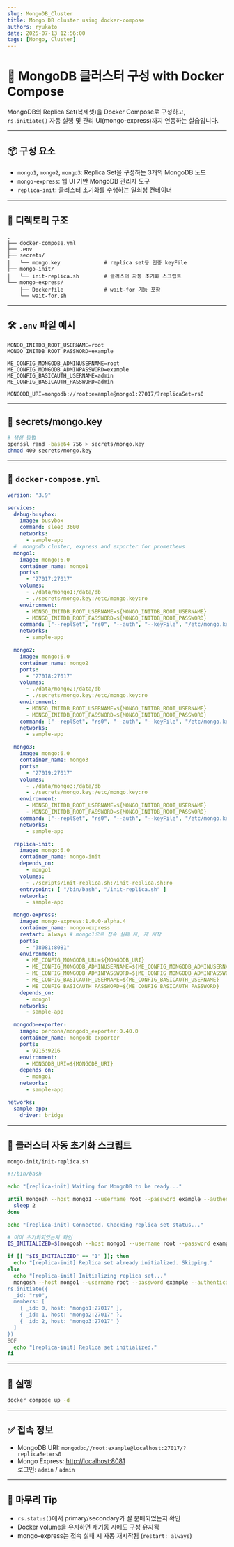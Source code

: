 ```yaml
---
slug: MongoDB_Cluster 
title: Mongo DB cluster using docker-compose 
authors: ryukato
date: 2025-07-13 12:56:00
tags: [Mongo, Cluster]
---
```


<!-- truncate -->

# 🧱 MongoDB 클러스터 구성 with Docker Compose

MongoDB의 Replica Set(복제셋)을 Docker Compose로 구성하고, `rs.initiate()` 자동 실행 및 관리 UI(mongo-express)까지 연동하는 실습입니다.

---

## 📦 구성 요소

- `mongo1`, `mongo2`, `mongo3`: Replica Set을 구성하는 3개의 MongoDB 노드
- `mongo-express`: 웹 UI 기반 MongoDB 관리자 도구
- `replica-init`: 클러스터 초기화를 수행하는 일회성 컨테이너

---

## 📁 디렉토리 구조

```
.
├── docker-compose.yml
├── .env
├── secrets/
│   └── mongo.key              # replica set용 인증 keyFile
├── mongo-init/
│   └── init-replica.sh        # 클러스터 자동 초기화 스크립트
└── mongo-express/
    ├── Dockerfile             # wait-for 기능 포함
    └── wait-for.sh
```

---

## 🛠 `.env` 파일 예시

```env
MONGO_INITDB_ROOT_USERNAME=root
MONGO_INITDB_ROOT_PASSWORD=example

ME_CONFIG_MONGODB_ADMINUSERNAME=root
ME_CONFIG_MONGODB_ADMINPASSWORD=example
ME_CONFIG_BASICAUTH_USERNAME=admin
ME_CONFIG_BASICAUTH_PASSWORD=admin

MONGODB_URI=mongodb://root:example@mongo1:27017/?replicaSet=rs0
```

---

## 🔑 secrets/mongo.key

```bash
# 생성 방법
openssl rand -base64 756 > secrets/mongo.key
chmod 400 secrets/mongo.key
```

---

## 🐳 `docker-compose.yml`

```yaml
version: "3.9"

services:
  debug-busybox:
    image: busybox
    command: sleep 3600
    networks:
      - sample-app
  #  mongodb cluster, express and exporter for prometheus
  mongo1:
    image: mongo:6.0
    container_name: mongo1
    ports:
      - "27017:27017"
    volumes:
      - ./data/mongo1:/data/db
      - ./secrets/mongo.key:/etc/mongo.key:ro
    environment:
      - MONGO_INITDB_ROOT_USERNAME=${MONGO_INITDB_ROOT_USERNAME}
      - MONGO_INITDB_ROOT_PASSWORD=${MONGO_INITDB_ROOT_PASSWORD}
    command: ["--replSet", "rs0", "--auth", "--keyFile", "/etc/mongo.key"]
    networks:
      - sample-app

  mongo2:
    image: mongo:6.0
    container_name: mongo2
    ports:
      - "27018:27017"
    volumes:
      - ./data/mongo2:/data/db
      - ./secrets/mongo.key:/etc/mongo.key:ro
    environment:
      - MONGO_INITDB_ROOT_USERNAME=${MONGO_INITDB_ROOT_USERNAME}
      - MONGO_INITDB_ROOT_PASSWORD=${MONGO_INITDB_ROOT_PASSWORD}
    command: ["--replSet", "rs0", "--auth", "--keyFile", "/etc/mongo.key"]
    networks:
      - sample-app

  mongo3:
    image: mongo:6.0
    container_name: mongo3
    ports:
      - "27019:27017"
    volumes:
      - ./data/mongo3:/data/db
      - ./secrets/mongo.key:/etc/mongo.key:ro
    environment:
      - MONGO_INITDB_ROOT_USERNAME=${MONGO_INITDB_ROOT_USERNAME}
      - MONGO_INITDB_ROOT_PASSWORD=${MONGO_INITDB_ROOT_PASSWORD}
    command: ["--replSet", "rs0", "--auth", "--keyFile", "/etc/mongo.key"]
    networks:
      - sample-app

  replica-init:
    image: mongo:6.0
    container_name: mongo-init
    depends_on:
      - mongo1
    volumes:
      - ./scripts/init-replica.sh:/init-replica.sh:ro
    entrypoint: [ "/bin/bash", "/init-replica.sh" ]
    networks:
      - sample-app

  mongo-express:
    image: mongo-express:1.0.0-alpha.4
    container_name: mongo-express
    restart: always # mongo1으로 접속 실패 시, 재 시작
    ports:
      - "38081:8081"
    environment:
      - ME_CONFIG_MONGODB_URL=${MONGODB_URI}
      - ME_CONFIG_MONGODB_ADMINUSERNAME=${ME_CONFIG_MONGODB_ADMINUSERNAME}
      - ME_CONFIG_MONGODB_ADMINPASSWORD=${ME_CONFIG_MONGODB_ADMINPASSWORD}
      - ME_CONFIG_BASICAUTH_USERNAME=${ME_CONFIG_BASICAUTH_USERNAME}
      - ME_CONFIG_BASICAUTH_PASSWORD=${ME_CONFIG_BASICAUTH_PASSWORD}
    depends_on:
      - mongo1
    networks:
      - sample-app

  mongodb-exporter:
    image: percona/mongodb_exporter:0.40.0
    container_name: mongodb-exporter
    ports:
      - 9216:9216
    environment:
      - MONGODB_URI=${MONGODB_URI}
    depends_on:
      - mongo1
    networks:
      - sample-app

networks:
  sample-app:
    driver: bridge

```

---

## 🧪 클러스터 자동 초기화 스크립트

`mongo-init/init-replica.sh`

```bash
#!/bin/bash

echo "[replica-init] Waiting for MongoDB to be ready..."

until mongosh --host mongo1 --username root --password example --authenticationDatabase admin --eval "db.adminCommand('ping')" >/dev/null 2>&1; do
  sleep 2
done

echo "[replica-init] Connected. Checking replica set status..."

# 이미 초기화되었는지 확인
IS_INITIALIZED=$(mongosh --host mongo1 --username root --password example --authenticationDatabase admin --quiet --eval "try { rs.status().ok } catch(e) { 0 }")

if [[ "$IS_INITIALIZED" == "1" ]]; then
  echo "[replica-init] Replica set already initialized. Skipping."
else
  echo "[replica-init] Initializing replica set..."
  mongosh --host mongo1 --username root --password example --authenticationDatabase admin <<EOF
rs.initiate({
  _id: "rs0",
  members: [
    { _id: 0, host: "mongo1:27017" },
    { _id: 1, host: "mongo2:27017" },
    { _id: 2, host: "mongo3:27017" }
  ]
})
EOF
  echo "[replica-init] Replica set initialized."
fi
```

---

## 🚀 실행

```bash
docker compose up -d
```

---

## ✅ 접속 정보

- MongoDB URI: `mongodb://root:example@localhost:27017/?replicaSet=rs0`
- Mongo Express: [http://localhost:8081](http://localhost:8081)  
  로그인: `admin` / `admin`

---

## 🧠 마무리 Tip

- `rs.status()`에서 primary/secondary가 잘 분배되었는지 확인
- Docker volume을 유지하면 재기동 시에도 구성 유지됨
- mongo-express는 접속 실패 시 자동 재시작됨 (`restart: always`)
